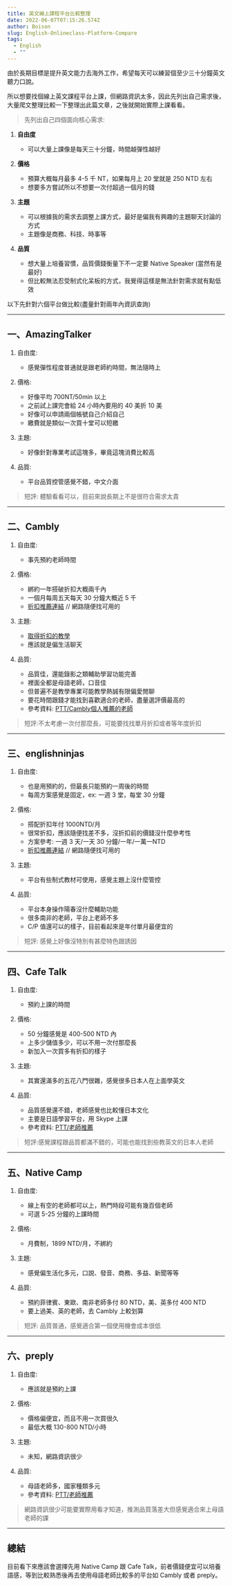 ```yaml
---
title: 英文線上課程平台比較整理
date: 2022-06-07T07:15:26.574Z
author: Boison
slug: English-Onlineclass-Platform-Compare
tags:
  - English
  - ""
---
```

由於長期目標是提升英文能力去海外工作，希望每天可以練習個至少三十分鐘英文聽力口說。

所以想要找個線上英文課程平台上課，但網路資訊太多，因此先列出自己需求後，大量爬文整理比較一下整理出此篇文章，之後就開始實際上課看看。

> 先列出自己四個面向核心需求:

1. **自由度**

   * 可以大量上課像是每天三十分鐘，時間越彈性越好
2. **價格**

   * 預算大概每月最多 4-5 千 NT，如果每月上 20 堂就是 250 NTD 左右
   * 想要多方嘗試所以不想要一次付超過一個月的錢
3. **主題**

   * 可以根據我的需求去調整上課方式，最好是偏我有興趣的主題聊天討論的方式
   * 主題像是商務、科技、時事等
4. **品質**

   * 想大量上培養習慣，品質價錢衡量下不一定要 Native Speaker (當然有是最好)
   * 但比較無法忍受制式化呆板的方式，我覺得這樣是無法針對需求就有點低效

以下先針對六個平台做比較(盡量針對兩年內資訊查詢)

- - -

## 一、AmazingTalker

1. 自由度:

   * 感覺彈性程度普通就是跟老師約時間，無法隨時上
2. 價格: 

   * 好像平均 700NT/50min 以上
   * 之前試上課完會給 24 小時內要用的 40 美折 10 美
   * 好像可以申請兩個帳號自己介紹自己
   * 繳費就是類似一次買十堂可以短繳
3. 主題: 

   * 好像針對專業考試這塊多，畢竟這塊消費比較高
4. 品質: 

   * 平台品質控管感覺不錯，中文介面

> 短評: 體驗看看可以，目前來說長期上不是很符合需求太貴

- - -

## 二、Cambly

1. 自由度:

   * 事先預約老師時間 
2. 價格: 

   * 綁約一年搭破折扣大概兩千內
   * 一個月每周五天每天 30 分鐘大概近 5 千
   * [折扣推薦連結](https://www.cambly.com/en?referralCode=TINOTE&lang=zh_TW) // 網路隨便找可用的
3. 主題: 

   * [取得折扣的教學](https://www.ptt.cc/bbs/Language/M.1635265262.A.42F.html#:~:text=cambly%5Ckids%E9%BB%91%E4%BA%94%E6%8A%98%E6%89%A3%E8%A8%8E%E8%AB%96%2B%E6%8E%A8%E8%96%A6nativecamp)
   * 應該就是偏生活聊天 
4. 品質: 

   * 品質佳，還能錄影之類輔助學習功能完善
   * 裡面全都是母語老師，口音佳
   * 但普遍不是教學專業可能教學熱誠有限偏愛閒聊
   * 要花時間跟錢才能找到喜歡適合的老師，盡量選評價最高的
   * 參考資料: [PTT/Cambly個人推薦的老師](https://www.ptt.cc/bbs/Language/M.1629033111.A.444.html)

> 短評:不太考慮一次付那麼長，可能要找找單月折扣或者等年度折扣

- - -

## 三、englishninjas

1. 自由度:

   * 也是用預約的，但最長只能預約一周後的時間 
   * 每周方案感覺是固定，ex: 一週 3 堂，每堂 30 分鐘
2. 價格: 

   * 搭配折扣年付 1000NTD/月
   * 很常折扣，應該隨便找差不多，沒折扣前的價錢沒什麼參考性
   * 方案參考: 一週 3 天/一天 30 分鐘/一年/一萬一NTD
   * [折扣推薦連結](https://landing.englishninjas.com/invited/en/?referral_code=xhis983g) // 網路隨便找可用的
3. 主題: 

   * 平台有些制式教材可使用，感覺主題上沒什麼管控 
4. 品質: 

   * 平台本身操作陽春沒什麼輔助功能
   * 很多南非的老師，平台上老師不多
   * C/P 值還可以的樣子，目前看起來是年付單月最便宜的

> 短評: 感覺上好像沒特別有甚麼特色跟誘因

- - -

## 四、Cafe Talk

1. 自由度:

   * 預約上課的時間
2. 價格: 

   * 50 分鐘感覺是 400-500 NTD 內
   * 上多少儲值多少，可以不用一次付那麼長 
   * 新加入一次買多有折扣的樣子
3. 主題: 

   * 其實還滿多的五花八門很雜，感覺很多日本人在上面學英文
4. 品質:

   * 品質感覺還不錯，老師感覺也比較懂日本文化 
   * 主要是日語學習平台，用 Skype 上課
   * 參考資料: [PTT/老師推薦](https://www.ptt.cc/bbs/Language/M.1569858603.A.3E7.html)

> 短評:感覺課程跟品質都滿不錯的，可能也能找到些教英文的日本人老師

- - -

## 五、Native Camp

1. 自由度:

   * 線上有空的老師都可以上，熱門時段可能有幾百個老師
   * 可選 5-25 分鐘的上課時間 
2. 價格: 

   * 月費制，1899 NTD/月，不綁約
3. 主題: 

   * 感覺偏生活化多元，口說、發音、商務、多益、新聞等等 
4. 品質: 

   * 預約菲律賓、東歐、南非老師多付 80 NTD，美、英多付 400 NTD
   * 要上過美、英的老師，去 Cambly 上較划算

> 短評: 品質普通，感覺適合第一個使用機會成本很低

- - -

## 六、preply

1. 自由度:

   * 應該就是預約上課
2. 價格: 

   * 價格偏便宜，而且不用一次買很久
   * 最低大概 130-800 NTD/小時
3. 主題: 

   * 未知，網路資訊很少
4. 品質: 

   * 母語老師多，國家種類多元
   * 參考資料: [PTT/老師推薦](https://pttcareer.com/language/M.1653303163.A.570.html)

> 網路資訊很少可能要實際用看才知道，推測品質落差大但感覺適合來上母語老師的課

- - -

## 總結

目前看下來應該會選擇先用 Native Camp 跟 Cafe Talk，前者價錢便宜可以培養語感，等到比較熟悉後再去使用母語老師比較多的平台如 Cambly 或者 preply。